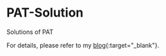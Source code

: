 # PAT-Solution
Solutions of PAT

For details, please refer to my [blog](http://blog.fourmiao.com "fourmiao"){:target="_blank"}.